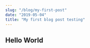 ```yaml
---
slug: "/blog/my-first-post"
date: "2019-05-04"
title: "My first blog post testing"
---
```


## Hello World